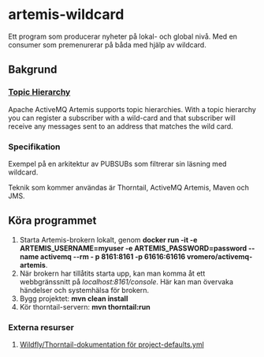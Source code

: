 # artemis-wildcard
Ett program som producerar nyheter på lokal- och global nivå. Med en consumer som premenurerar på båda med hjälp av wildcard.

## Bakgrund 
### [Topic Hierarchy](https://activemq.apache.org/artemis/docs/1.0.0/wildcard-syntax.html)
Apache ActiveMQ Artemis supports topic hierarchies. With a topic hierarchy you can register a subscriber with a wild-card and that     subscriber will receive any messages sent to an address that matches the wild card.

### Specifikation
Exempel på en arkitektur av PUBSUBs som filtrerar sin läsning med wildcard.

Teknik som kommer användas är Thorntail, ActiveMQ Artemis, Maven och JMS.

## Köra programmet

1. 
   Starta Artemis-brokern lokalt, genom **docker run -it  -e ARTEMIS_USERNAME=myuser -e ARTEMIS_PASSWORD=password --name activemq --rm   -    p 8161:8161   -p 61616:61616   vromero/activemq-artemis**. 
  1. 
     När brokern har tillåtits starta upp, kan man komma åt ett webbgränssnitt på *localhost:8161/console*. Här kan man övervaka händelser        och systemhälsa för brokern.
2. Bygg projektet: **mvn clean install**
3. Kör thorntail-servern: **mvn thorntail:run**

### Externa resurser

1. [Wildfly/Thorntail-dokumentation för project-defaults.yml](https://docs.thorntail.io/2.3.0.Final/)
